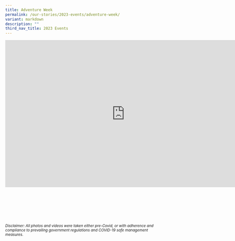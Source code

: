 ```yaml
---
title: Adventure Week
permalink: /our-stories/2023-events/adventure-week/
variant: markdown
description: ""
third_nav_title: 2023 Events
---
```

<iframe allowfullscreen="true" height="469" width="760" frameborder="0" src="https://docs.google.com/presentation/d/e/2PACX-1vSe37LTaR7qms7F63c0eY87-L05-jDFvwSjj3d6WxurQTLdYt1JBSo9ZwSYtrGpOOc-gZKWCREuZGwD/embed?start=true&amp;loop=true&amp;delayms=3000"></iframe>


<br><br><br><br><br><br>
<sup>_Disclaimer: All photos and videos were taken either pre-Covid, or with adherence and compliance to prevailing government regulations and COVID-19 safe management measures._</sup>